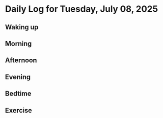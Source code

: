 # Daily Log for Tuesday, July 08, 2025

## Waking up

## Morning

## Afternoon

## Evening

## Bedtime

## Exercise
